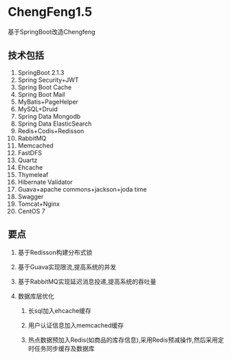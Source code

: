 # ChengFeng1.5
基于SpringBoot改造Chengfeng

## 技术包括

1. SpringBoot 2.1.3
2. Spring Security+JWT
3. Spring Boot Cache
4. Spring Boot Mail
5. MyBatis+PageHelper
6. MySQL+Druid
7. Spring Data Mongodb
10. Spring Data ElasticSearch
8. Redis+Codis+Redisson
9. RabbitMQ
12. Memcached
13. FastDFS
14. Quartz
15. Ehcache
15. Thymeleaf 
16. Hibernate Validator
17. Guava+apache commons+jackson+joda time
18. Swagger
19. Tomcat+Nginx
20. CentOS 7 

## 要点
1. 基于Redisson构建分布式锁
2. 基于Guava实现限流,提高系统的并发
3. 基于RabbitMQ实现延迟消息投递,提高系统的吞吐量
4. 数据库层优化
   
   1. 长sql加入ehcache缓存
   
   2.  用户认证信息加入memcached缓存
   
   3. 热点数据预加入Redis(如商品的库存信息),采用Redis预减操作,然后采用定时任务同步缓存及数据库

    
   